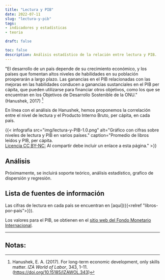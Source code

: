 ```yaml
---
title: "Lectura y PIB"
date: 2022-07-11
slug: "lectura-y-pib"
tags: 
- indicadores y estadísticas
- teoria

draft: false

toc: false
description: Análisis estadístico de la relación entre lectura y PIB.
---
```



"El desarrollo de un país depende de su crecimiento económico, y los países que fomentan altos niveles de habilidades en su población prosperarán a largo plazo. Las ganancias en el PIB relacionadas con las mejoras en las habilidades conducen a ganancias sustanciales en el PIB per cápita, que pueden utilizarse para financiar otros objetivos, como los que se encuentran en los Objetivos de Desarrollo Sostenible de la ONU." (Hanushek, 2017) [^Hanushek] 

En línea con el análisis de Hanushek, hemos proponemos la correlación entre el nivel de lectura y el Producto Interno Bruto, per cápita, en cada país.

{{< infografia 
  src="img/lectura-y-PIB-1.0.png" 
  alt="Gráfico con cifras sobre niveles de lectura y PIB en varios países."
  caption="Promedio de libros leídos y PIB, per cápita. <br>[Licencia CC BY-NC:](https://creativecommons.org/licenses/by-nc/4.0/deed.es) Al compartir debe incluir un enlace a esta página." >}}


## Análisis

Próximamente, se incluirá soporte teórico, análisis estadístico, grafico de dispersión y regresión.


## Lista de fuentes de información

Las cifras de lectura en cada país se encuentran en [aquí]({{<relref "libros-por-pais">}}).

Los valores para el PIB, se obtienen en el [sitio web del Fondo Monetario Internacional](https://www.imf.org/en/Publications/WEO/weo-database/2022/April/weo-report?c=512,914,612,171,614,311,213,911,314,193,122,912,313,419,513,316,913,124,339,638,514,218,963,616,223,516,918,748,618,624,522,622,156,626,628,228,924,233,632,636,634,238,662,960,423,935,128,611,321,243,248,469,253,642,643,939,734,644,819,172,132,646,648,915,134,652,174,328,258,656,654,336,263,268,532,944,176,534,536,429,433,178,436,136,343,158,439,916,664,826,542,967,443,917,544,941,446,666,668,672,946,137,546,674,676,548,556,678,181,867,682,684,273,868,921,948,943,686,688,518,728,836,558,138,196,278,692,694,962,142,449,564,565,283,853,288,293,566,964,182,359,453,968,922,714,862,135,716,456,722,942,718,724,576,936,961,813,726,199,733,184,524,361,362,364,732,366,144,146,463,528,923,738,578,537,742,866,369,744,186,925,869,746,926,466,112,111,298,927,846,299,582,487,474,754,698,&s=NGDPDPC,PPPPC,&sy=2021&ey=2021&ssm=0&scsm=0&scc=0&ssd=0&ssc=0&sic=1&sort=country&ds=,&br=0).


---

## Notas:

[^Hanushek]: Hanushek, E. A. (2017). For long-term economic development, only skills matter. _IZA World of Labor_, 343, 1–11. (https://doi.org/10.15185/IZAWOL.343)
